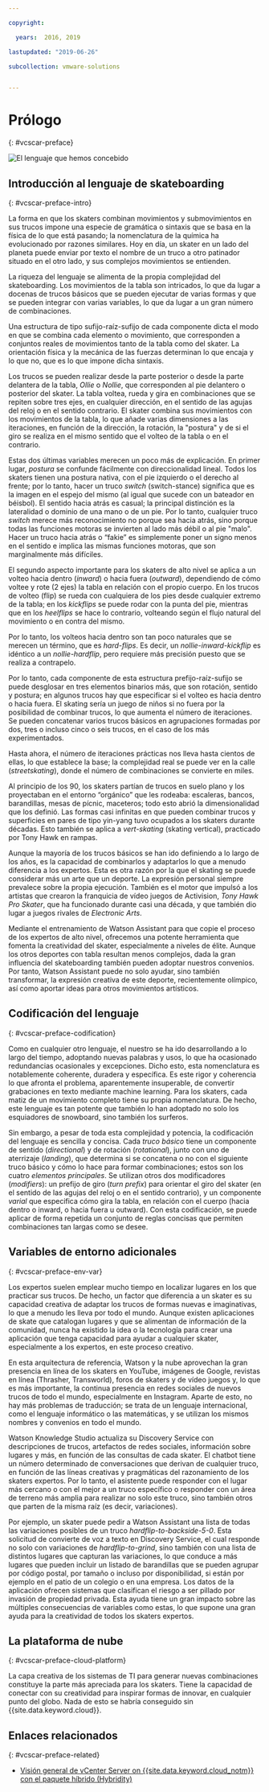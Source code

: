 ```yaml
---

copyright:

  years:  2016, 2019

lastupdated: "2019-06-26"

subcollection: vmware-solutions


---
```


# Prólogo
{: #vcscar-preface}

![El lenguaje que hemos concebido](../../images/vcscar-alood.svg "El lenguaje que hemos concebido")

## Introducción al lenguaje de skateboarding
{: #vcscar-preface-intro}

La forma en que los skaters combinan movimientos y submovimientos en sus trucos impone una especie de gramática o sintaxis que se basa en la física de lo que está pasando; la nomenclatura de la química ha evolucionado por razones similares. Hoy en día, un skater en un lado del planeta puede enviar por texto el nombre de un truco a otro patinador situado en el otro lado, y sus complejos movimientos se entienden.

La riqueza del lenguaje se alimenta de la propia complejidad del skateboarding. Los movimientos de la tabla son intricados, lo que da lugar a docenas de trucos básicos que se pueden ejecutar de varias formas y que se pueden integrar con varias variables, lo que da lugar a un gran número de combinaciones.

Una estructura de tipo sufijo-raíz-sufijo de cada componente dicta el modo en que se combina cada elemento o movimiento, que corresponden a conjuntos reales de movimientos tanto de la tabla como del skater. La orientación física y la mecánica de las fuerzas determinan lo que encaja y lo que no, que es lo que impone dicha sintaxis.

Los trucos se pueden realizar desde la parte posterior o desde la parte delantera de la tabla, *Ollie* o
*Nollie*, que corresponden al pie delantero o posterior del skater. La tabla voltea, rueda y gira en combinaciones que se repiten sobre tres ejes, en cualquier dirección, en el sentido de las agujas del reloj o en el sentido contrario. El skater combina sus movimientos con los movimientos de la tabla, lo que añade varias dimensiones a las iteraciones, en función de la dirección, la rotación, la "postura" y de si el giro se realiza en el mismo sentido que el volteo de la tabla o en el contrario.

Estas dos últimas variables merecen un poco más de explicación. En primer lugar, *postura* se confunde fácilmente con direccionalidad lineal. Todos los skaters tienen una postura nativa, con el pie izquierdo o el derecho al frente; por lo tanto,
hacer un truco *switch* (switch-stance) significa que es la imagen en el espejo del mismo (al igual que sucede con un bateador en béisbol). El sentido hacia atrás es casual; la principal distinción es la lateralidad o dominio de una mano o de un pie. Por lo tanto, cualquier truco *switch* merece más reconocimiento no porque sea hacia atrás, sino porque todas las funciones motoras se invierten al lado más débil o al pie "malo". Hacer un truco hacia atrás o “fakie” es simplemente poner un signo menos en el sentido e implica las mismas funciones motoras, que son marginalmente más difíciles.

El segundo aspecto importante para los skaters de alto nivel se aplica a un volteo hacia dentro (*inward*) o hacia fuera (*outward*), dependiendo de cómo voltee y rote (2 ejes) la tabla en relación con el propio cuerpo. En los trucos de volteo (flip)
se rueda con cualquiera de los pies desde cualquier extremo de la tabla; en los *kickflips* se puede rodar con la punta del pie, mientras que en los *heelflips* se hace lo contrario, volteando según el flujo natural del movimiento o en contra del mismo.

Por lo tanto, los volteos hacia dentro son tan poco naturales que se merecen un término, que es *hard-flips*. Es decir, un *nollie-inward-kickflip* es idéntico a un *nollie-hardflip*, pero requiere más precisión puesto que se realiza a contrapelo.

Por lo tanto, cada componente de esta estructura prefijo-raíz-sufijo se puede desglosar en tres elementos binarios más, que son rotación, sentido y postura; en algunos trucos hay que especificar si el volteo es hacia dentro o hacia fuera. El skating sería un juego de niños si no fuera por la posibilidad de combinar trucos, lo que aumenta el número de iteraciones. Se pueden concatenar varios trucos básicos en agrupaciones formadas por dos, tres o incluso cinco o seis trucos, en el caso de los más experimentados.

Hasta ahora, el número de iteraciones prácticas nos lleva hasta cientos de ellas, lo que establece la base; la complejidad real se puede ver en la calle (*streetskating*), donde el número de combinaciones se convierte en miles.

Al principio de los 90, los skaters partían de trucos en suelo plano y los proyectaban en el entorno “orgánico” que les rodeaba: escaleras, bancos, barandillas, mesas de pícnic, maceteros; todo esto abrió la dimensionalidad que los definió. Las formas casi infinitas en que pueden combinar trucos y superficies en pares de tipo yin-yang tuvo ocupados a los skaters durante décadas. Esto también se aplica a *vert-skating* (skating vertical), practicado por
Tony Hawk en rampas.

Aunque la mayoría de los trucos básicos se han ido definiendo a lo largo de los años, es la capacidad de combinarlos y adaptarlos lo que a menudo diferencia a los expertos. Esta es otra razón por la que el skating se puede considerar más un arte que un deporte. La expresión personal siempre prevalece sobre la propia ejecución. También es el motor que impulsó a los artistas que crearon la franquicia de vídeo juegos de Activision, *Tony Hawk Pro Skater*, que ha funcionado durante casi una década, y que también dio lugar a juegos rivales de *Electronic Arts*.

Mediante el entrenamiento de Watson Assistant para que copie el proceso de los expertos de alto nivel, ofrecemos una potente herramienta que fomenta la creatividad del skater, especialmente a niveles de élite. Aunque los otros deportes con tabla resultan menos complejos, dada la gran influencia del
skateboarding también pueden adoptar nuestros convenios. Por tanto, Watson Assistant puede no solo ayudar, sino también transformar, la expresión creativa de este deporte, recientemente olímpico, así como aportar ideas para otros movimientos artísticos.

## Codificación del lenguaje
{: #vcscar-preface-codification}

Como en cualquier otro lenguaje, el nuestro se ha ido desarrollando a lo largo del tiempo, adoptando nuevas palabras y usos, lo que ha ocasionado redundancias ocasionales y excepciones. Dicho esto, esta nomenclatura es notablemente coherente, duradera y específica. Es este rigor y coherencia lo que afronta el problema, aparentemente insuperable, de convertir grabaciones en texto mediante machine learning. Para los skaters, cada matiz de un movimiento completo tiene su propia nomenclatura. De hecho, este lenguaje es tan potente que también lo han adoptado no solo los esquiadores de snowboard, sino también los surferos.

Sin embargo, a pesar de toda esta complejidad y potencia, la codificación del lenguaje es sencilla y concisa. Cada *truco básico* tiene un componente de sentido (*directional*) y de rotación (*rotational*), junto con uno de aterrizaje (*landing*), que determina si se concatena o no con el siguiente truco básico y cómo lo hace para formar combinaciones; estos son los cuatro *elementos principales*. Se utilizan otros dos modificadores (*modifiers*): un prefijo de giro (*turn prefix*) para orientar el giro del skater (en el sentido de las agujas del reloj o en el sentido contrario), y un componente *varial* que especifica cómo gira la tabla, en relación con el cuerpo (hacia dentro o inward, o hacia fuera u outward). Con esta codificación, se puede aplicar de forma repetida un conjunto de reglas concisas que permiten combinaciones tan largas como se desee.

## Variables de entorno adicionales
{: #vcscar-preface-env-var}

Los expertos suelen emplear mucho tiempo en localizar lugares en los que practicar sus trucos. De hecho, un factor que diferencia a un skater es su capacidad creativa de adaptar los trucos de formas nuevas e imaginativas, lo que a menudo les lleva por todo el mundo. Aunque existen aplicaciones de skate que catalogan lugares y que se alimentan de información de la comunidad, nunca ha existido la idea o la tecnología para crear una aplicación que tenga capacidad para ayudar a cualquier skater, especialmente a los expertos, en este proceso creativo.

En esta arquitectura de referencia, Watson y la nube aprovechan la gran presencia en línea de los skaters en YouTube, imágenes de Google,
revistas en línea (Thrasher, Transworld), foros de skaters y de vídeo juegos y, lo que es más importante, la continua presencia en redes sociales de nuevos trucos de todo el mundo,
especialmente en
Instagram. Aparte de esto, no hay más problemas de traducción; se trata de un lenguaje internacional, como el lenguaje informático o las matemáticas, y se utilizan los mismos nombres y convenios en todo el mundo.

Watson Knowledge Studio actualiza su Discovery Service con descripciones de trucos, artefactos de redes sociales, información sobre lugares y más, en función de las consultas de cada skater. El chatbot tiene un número determinado de conversaciones que derivan de cualquier truco, en función de las líneas creativas y pragmáticas del razonamiento de los skaters expertos. Por lo tanto,
el asistente puede responder con el lugar más cercano o con el mejor a un truco específico o responder con un área de terreno más amplia para realizar no solo este truco, sino también otros que parten de la misma raíz (es decir, variaciones).

Por ejemplo, un skater puede pedir a Watson Assistant una lista de todas las variaciones posibles de un truco *hardflip-to-backside-5-0*. Esta solicitud de convierte de voz a texto en Discovery Service, el cual responde no solo con variaciones de *hardflip-to-grind*, sino también con una lista de distintos lugares que capturan las variaciones, lo que conduce a más lugares que pueden incluir un listado de barandillas que se pueden agrupar por código postal, por tamaño o incluso por disponibilidad, si están por ejemplo en el patio de un colegio o en una empresa. Los datos de la aplicación ofrecen sistemas que clasifican el riesgo a ser pillado por invasión de propiedad privada. Esta ayuda tiene un gran impacto sobre las múltiples consecuencias de variables como estas, lo que supone una gran ayuda para la creatividad de todos los skaters expertos.

## La plataforma de nube
{: #vcscar-preface-cloud-platform}

La capa creativa de los sistemas de TI para generar nuevas combinaciones constituye la parte más apreciada para los skaters. Tiene la capacidad de conectar con su creatividad para inspirar formas de innovar, en cualquier punto del globo. Nada de esto se habría conseguido sin {{site.data.keyword.cloud}}.

## Enlaces relacionados
{: #vcscar-preface-related}

* [Visión general de vCenter Server on {{site.data.keyword.cloud_notm}} con el paquete híbrido (Hybridity)](/docs/services/vmwaresolutions/archiref/vcs?topic=vmware-solutions-vcs-hybridity-intro)
